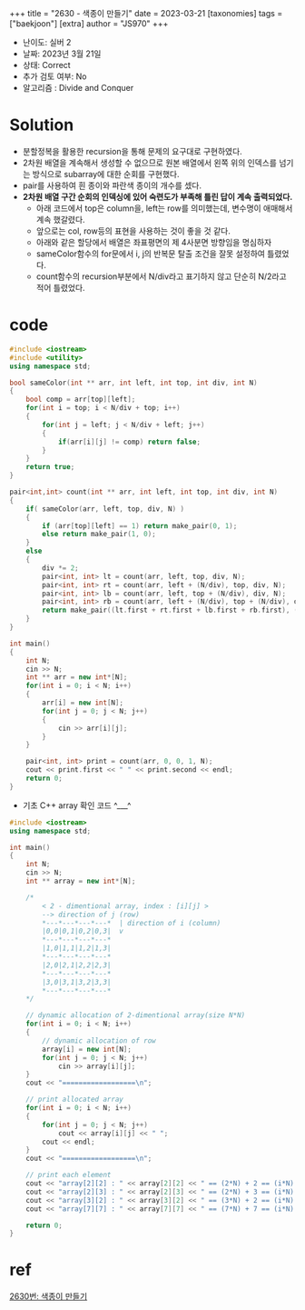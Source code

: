 +++
title = "2630 - 색종이 만들기"
date = 2023-03-21
[taxonomies]
tags = ["baekjoon"]
[extra]
author = "JS970"
+++
- 난이도: 실버 2
- 날짜: 2023년 3월 21일
- 상태: Correct
- 추가 검토 여부: No 
- 알고리즘 : Divide and Conquer

# Solution
- 분할정복을 활용한 recursion을 통해 문제의 요구대로 구현하였다.
- 2차원 배열을 계속해서 생성할 수 없으므로 원본 배열에서 왼쪽 위의 인덱스를 넘기는 방식으로 subarray에 대한 순회를 구현했다.
- pair를 사용하여 흰 종이와 파란색 종이의 개수를 셌다.
- **2차원 배열 구간 순회의 인덱싱에 있어 숙련도가 부족해 틀린 답이 계속 출력되었다.**
	- 아래 코드에서 top은 column을, left는 row를 의미했는데, 변수명이 애매해서 계속 했갈렸다.
	- 앞으로는 col, row등의 표현을 사용하는 것이 좋을 것 같다.
	- 아래와 같은 할당에서 배열은 좌표평면의 제 4사분면 방향임을 명심하자
	- sameColor함수의 for문에서 i, j의 반복문 탈출 조건을 잘못 설정하여 틀렸었다.
	- count함수의 recursion부분에서  N/div라고 표기하지 않고 단순히 N/2라고 적어 틀렸었다.

# code
```c++
#include <iostream>
#include <utility>
using namespace std;

bool sameColor(int ** arr, int left, int top, int div, int N)
{
    bool comp = arr[top][left]; 
    for(int i = top; i < N/div + top; i++)
    {
        for(int j = left; j < N/div + left; j++)
        {
            if(arr[i][j] != comp) return false;
        }
    }
    return true;
}

pair<int,int> count(int ** arr, int left, int top, int div, int N)
{
    if( sameColor(arr, left, top, div, N) )
    {
        if (arr[top][left] == 1) return make_pair(0, 1);
        else return make_pair(1, 0);
    }
    else
    {
        div *= 2;
        pair<int, int> lt = count(arr, left, top, div, N);
        pair<int, int> rt = count(arr, left + (N/div), top, div, N);
        pair<int, int> lb = count(arr, left, top + (N/div), div, N);
        pair<int, int> rb = count(arr, left + (N/div), top + (N/div), div, N);
        return make_pair((lt.first + rt.first + lb.first + rb.first), (lt.second + rt.second + lb.second + rb.second));
    }
}

int main()
{
    int N;
    cin >> N;
    int ** arr = new int*[N];
    for(int i = 0; i < N; i++)
    {
        arr[i] = new int[N];
        for(int j = 0; j < N; j++)
        {
            cin >> arr[i][j];
        }
    }

    pair<int, int> print = count(arr, 0, 0, 1, N);
    cout << print.first << " " << print.second << endl;
    return 0;
}
```

- 기초 C++ array 확인 코드 ^\_\_\_^
```c++
#include <iostream>
using namespace std;

int main()
{
    int N;
    cin >> N;
    int ** array = new int*[N];

    /*
        < 2 - dimentional array, index : [i][j] >
        --> direction of j (row)
        *---*---*---*---*  | direction of i (column)
        |0,0|0,1|0,2|0,3|  v
        *---*---*---*---*
        |1,0|1,1|1,2|1,3|
        *---*---*---*---*
        |2,0|2,1|2,2|2,3|
        *---*---*---*---*
        |3,0|3,1|3,2|3,3|
        *---*---*---*---*
    */

    // dynamic allocation of 2-dimentional array(size N*N)
    for(int i = 0; i < N; i++)
    {
        // dynamic allocation of row
        array[i] = new int[N];
        for(int j = 0; j < N; j++)
            cin >> array[i][j];
    }
    cout << "==================\n";

    // print allocated array
    for(int i = 0; i < N; i++)
    {
        for(int j = 0; j < N; j++)
            cout << array[i][j] << " ";
        cout << endl;
    }
    cout << "==================\n";

    // print each element
    cout << "array[2][2] : " << array[2][2] << " == (2*N) + 2 == (i*N) + j" << endl;
    cout << "array[2][3] : " << array[2][3] << " == (2*N) + 3 == (i*N) + j" << endl;
    cout << "array[3][2] : " << array[3][2] << " == (3*N) + 2 == (i*N) + j" << endl;
    cout << "array[7][7] : " << array[7][7] << " == (7*N) + 7 == (i*N) + j" << endl;

    return 0;    
}
```
# ref
[2630번: 색종이 만들기](https://www.acmicpc.net/source/57831392)